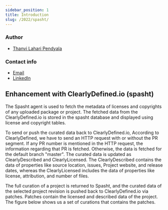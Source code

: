 ```yaml
---
sidebar_position: 1
title: Introduction
slug: /2022/spasht/
---
```

<!--
SPDX-License-Identifier: CC-BY-SA-4.0

SPDX-FileCopyrightText: 2022 Gaurav Mishra <mishra.gaurav@siemens.com>
SPDX-FileCopyrightTest: 2022 Siemens AG
-->

### Author

- [Thanvi Lahari Pendyala](https://github.com/Pendyala-thanvi)

### Contact info

- [Email](mailto:)
- [LinkedIn](https://linkedin.com/)

## Enhancement with ClearlyDefined.io (spasht)
The Spasht agent is used to fetch the metadata of licenses and copyrights of
any uploaded package or project. The fetched data from the ClearlyDefined.io is
stored in the spasht database and displayed using license and copyright tables.

To send or push the curated data back to ClearlyDefined.io, According to
ClearlyDefined, we have to send an HTTP request with or without the PR segment.
If any PR number is mentioned in the HTTP request, the information regarding
that PR is fetched. Otherwise, the data is fetched for the default branch
"master". The curated data is updated as ClearlyDescribed and ClearlyLicensed.
The ClearlyDescribed contains the data of properties like source location,
issues, Project website, and release dates, whereas the ClearlyLicensed
includes the data of properties like license, attribution, and number of files.

The full curation of a project is returned to Spasht, and the curated data of
the selected project revision is pushed back to ClearlyDefined.io via patches.
Patches contain the licensed and described data of the project. The figure
below shows us a set of curations that contains the patches.
